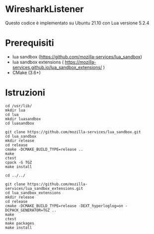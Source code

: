 # WiresharkListener
Questo codice è implementato su Ubuntu 21.10 con Lua versione 5.2.4

# Prerequisiti

* lua sandbox (https://github.com/mozilla-services/lua_sandbox)
* lua sandbox extensions ( https://mozilla-services.github.io/lua_sandbox_extensions/ )
* CMake (3.6+)

# Istruzioni
```
cd /usr/lib/
mkdir lua
cd lua 
mkdir luasandbox
cd luasandbox

git clone https://github.com/mozilla-services/lua_sandbox.git
cd lua_sandbox
mkdir release
cd release
cmake -DCMAKE_BUILD_TYPE=release ..
make
ctest
cpack -G TGZ 
make install

cd ../../

git clone https://github.com/mozilla-services/lua_sandbox_extensions.git
cd lua_sandbox_extensions
mkdir release
cd release
cmake -DCMAKE_BUILD_TYPE=release -DEXT_hyperloglog=on -DCPACK_GENERATOR=TGZ ..
make
ctest
make packages
make install

```
